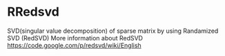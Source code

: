 # RRedsvd
SVD(singular value decomposition) of  sparse matrix by using Randamized SVD (RedSVD)
More information about RedSVD
https://code.google.com/p/redsvd/wiki/English

